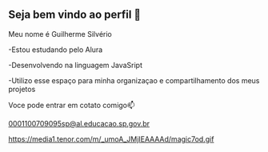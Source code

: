 ## Seja bem vindo ao perfil 👋

Meu nome é Guilherme Silvério

-Estou estudando pelo Alura

-Desenvolvendo na linguagem JavaSript

-Utilizo esse espaço para minha organizaçao e compartilhamento dos meus projetos

Voce pode entrar em cotato comigo📫

0001100709095sp@al.educacao.sp.gov.br


https://media1.tenor.com/m/_umoA_JMjIEAAAAd/magic7od.gif
